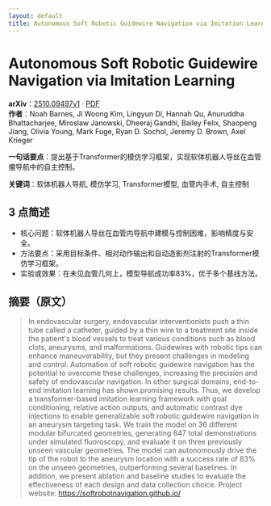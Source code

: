 ```yaml
---
layout: default
title: Autonomous Soft Robotic Guidewire Navigation via Imitation Learning
---
```


# Autonomous Soft Robotic Guidewire Navigation via Imitation Learning
**arXiv**：[2510.09497v1](https://arxiv.org/abs/2510.09497) · [PDF](https://arxiv.org/pdf/2510.09497.pdf)  
**作者**：Noah Barnes, Ji Woong Kim, Lingyun Di, Hannah Qu, Anuruddha Bhattacharjee, Miroslaw Janowski, Dheeraj Gandhi, Bailey Felix, Shaopeng Jiang, Olivia Young, Mark Fuge, Ryan D. Sochol, Jeremy D. Brown, Axel Krieger  

**一句话要点**：提出基于Transformer的模仿学习框架，实现软体机器人导丝在血管瘤导航中的自主控制。

**关键词**：软体机器人导航, 模仿学习, Transformer模型, 血管内手术, 自主控制

## 3 点简述
- 核心问题：软体机器人导丝在血管内导航中建模与控制困难，影响精度与安全。
- 方法要点：采用目标条件、相对动作输出和自动造影剂注射的Transformer模仿学习框架。
- 实验或效果：在未见血管几何上，模型导航成功率83%，优于多个基线方法。

## 摘要（原文）

> In endovascular surgery, endovascular interventionists push a thin tube
> called a catheter, guided by a thin wire to a treatment site inside the
> patient's blood vessels to treat various conditions such as blood clots,
> aneurysms, and malformations. Guidewires with robotic tips can enhance
> maneuverability, but they present challenges in modeling and control.
> Automation of soft robotic guidewire navigation has the potential to overcome
> these challenges, increasing the precision and safety of endovascular
> navigation. In other surgical domains, end-to-end imitation learning has shown
> promising results. Thus, we develop a transformer-based imitation learning
> framework with goal conditioning, relative action outputs, and automatic
> contrast dye injections to enable generalizable soft robotic guidewire
> navigation in an aneurysm targeting task. We train the model on 36 different
> modular bifurcated geometries, generating 647 total demonstrations under
> simulated fluoroscopy, and evaluate it on three previously unseen vascular
> geometries. The model can autonomously drive the tip of the robot to the
> aneurysm location with a success rate of 83% on the unseen geometries,
> outperforming several baselines. In addition, we present ablation and baseline
> studies to evaluate the effectiveness of each design and data collection
> choice. Project website: https://softrobotnavigation.github.io/

